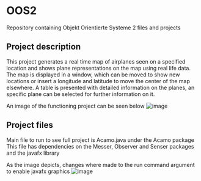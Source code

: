 # OOS2
Repository containing Objekt Orientierte Systeme 2 files and projects

## Project description
This project generates a real time map of airplanes seen on a specified location and shows plane representations on the map using real life data.
The map is displayed in a window, which can be moved to show new locations or insert a longitude and latitude to move the center of the map elsewhere.
A table is presented with detailed information on the planes, an specific plane can be selected for further information on it.

An image of the functioning project can be seen below
![image](https://user-images.githubusercontent.com/48959950/220785317-c4689952-f8e4-4059-be7e-6c17e7ca86c7.png)



## Project files
Main file to run to see full project is Acamo.java under the Acamo package
This file has dependencies on the Messer, Observer and Senser packages and the javafx library

As the image depicts, changes where made to the run command argument to enable javafx graphics
![image](https://user-images.githubusercontent.com/48959950/220737225-c252d425-e2aa-409c-978d-a3be03074d19.png)

